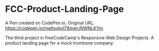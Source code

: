 # FCC-Product-Landing-Page

A Pen created on CodePen.io. Original URL: https://codepen.io/mattsokol79/pen/NWNLKYm.

The third project in freeCodeCamp's Responsive Web Design Projects. A product landing page for a mock trombone company.

